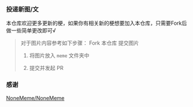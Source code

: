 ### 投递新图/文

本仓库欢迎更多更新的梗，如果你有相关新的梗想要加入本仓库，只需要Fork后做一些简单更改即可√


> 对于图片内容参考如下步骤：
> Fork 本仓库
> 提交图片
>
>    1. 将图片放入 `meme` 文件夹中
>
>    2. 提交并发起 PR


### 感谢
[NoneMeme/NoneMeme](https://github.com/NoneMeme/NoneMeme)